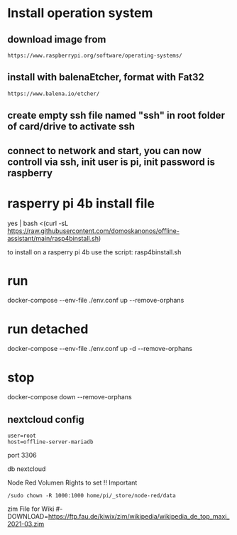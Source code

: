 # Install operation system
## download image from
    https://www.raspberrypi.org/software/operating-systems/
## install with balenaEtcher, format with Fat32
    https://www.balena.io/etcher/
## create empty ssh file named "ssh" in root folder of card/drive to activate ssh
## connect to network and start, you can now controll via ssh, init user is pi, init password is raspberry

# rasperry pi 4b install file

yes | bash <(curl -sL https://raw.githubusercontent.com/domoskanonos/offline-assistant/main/rasp4binstall.sh)

to install on a rasperry pi 4b use the script:
    rasp4binstall.sh

# run
docker-compose --env-file ./env.conf up --remove-orphans 

# run detached
docker-compose --env-file ./env.conf up -d --remove-orphans 

# stop
docker-compose down --remove-orphans


## nextcloud config
    user=root
    host=offline-server-mariadb

port 3306

db nextcloud

Node Red Volumen Rights to set !! Important
    
    /sudo chown -R 1000:1000 home/pi/_store/node-red/data




zim File for Wiki
#- DOWNLOAD=https://ftp.fau.de/kiwix/zim/wikipedia/wikipedia_de_top_maxi_2021-03.zim
